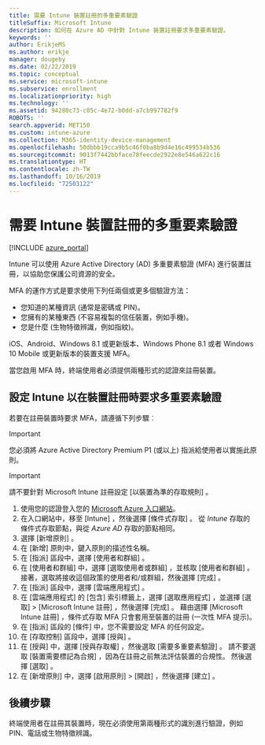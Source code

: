```yaml
---
title: 需要 Intune 裝置註冊的多重要素驗證
titleSuffix: Microsoft Intune
description: 如何在 Azure AD 中針對 Intune 裝置註冊要求多重要素驗證。
keywords: ''
author: ErikjeMS
ms.author: erikje
manager: dougeby
ms.date: 02/22/2019
ms.topic: conceptual
ms.service: microsoft-intune
ms.subservice: enrollment
ms.localizationpriority: high
ms.technology: ''
ms.assetid: 94280c73-c05c-4e72-b0dd-a7cb997782f9
ROBOTS: ''
search.appverid: MET150
ms.custom: intune-azure
ms.collection: M365-identity-device-management
ms.openlocfilehash: 50dbbb19cca9b5c46f0ba8b9d4e16c499534b536
ms.sourcegitcommit: 9013f7442bbface78feecde2922e8e546a622c16
ms.translationtype: HT
ms.contentlocale: zh-TW
ms.lasthandoff: 10/16/2019
ms.locfileid: "72503122"
---
```

# <a name="require-multi-factor-authentication-for-intune-device-enrollments"></a>需要 Intune 裝置註冊的多重要素驗證

[!INCLUDE [azure_portal](../includes/azure_portal.md)]

Intune 可以使用 Azure Active Directory (AD) 多重要素驗證 (MFA) 進行裝置註冊，以協助您保護公司資源的安全。

MFA 的運作方式是要求使用下列任兩個或更多個驗證方法：

- 您知道的某種資訊 (通常是密碼或 PIN)。
- 您擁有的某種東西 (不容易複製的信任裝置，例如手機)。
- 您是什麼 (生物特徵辨識，例如指紋)。

iOS、Android、Windows 8.1 或更新版本、Windows Phone 8.1 或者 Windows 10 Mobile 或更新版本的裝置支援 MFA。

當您啟用 MFA 時，終端使用者必須提供兩種形式的認證來註冊裝置。

## <a name="configure-intune-to-require-multi-factor-authentication-at-device-enrollment"></a>設定 Intune 以在裝置註冊時要求多重要素驗證

若要在註冊裝置時要求 MFA，請遵循下列步驟︰

>[!Important]
>您必須將 Azure Active Directory Premium P1 (或以上) 指派給使用者以實施此原則。

>[!Important]
>請不要針對 Microsoft Intune 註冊設定 [以裝置為準的存取規則]  。

1. 使用您的認證登入您的 [Microsoft Azure 入口網站](https://portal.azure.com)。
2. 在入口網站中，移至 [Intune]  ，然後選擇 [條件式存取]  。 從 *Intune* 存取的條件式存取節點，與從 *Azure AD* 存取的節點相同。
4. 選擇 [新增原則]  。
5. 在 [新增]  原則中，鍵入原則的描述性名稱。
6. 在 [指派]  區段中，選擇 [使用者和群組]  。 
7. 在 [使用者和群組]  中，選擇 [選取使用者或群組]  ，並核取 [使用者和群組]  。 接著，選取將接收這個政策的使用者和/或群組，然後選擇 [完成]  。
8. 在 [指派]  區段中，選擇 [雲端應用程式]  。
9. 在 [雲端應用程式]  的 [包含]  索引標籤上，選擇 [選取應用程式]  ，並選擇 [選取]   > [Microsoft Intune 註冊]  ，然後選擇 [完成]  。 藉由選擇 [Microsoft Intune 註冊]  ，條件式存取 MFA 只會套用至裝置的註冊 (一次性 MFA 提示)。
10. 在 [指派]  區段的 [條件]  中，您不需要設定 MFA 的任何設定。
11. 在 [存取控制]  區段中，選擇 [授與]  。
12. 在 [授與]  中，選擇 [授與存取權]  ，然後選取 [需要多重要素驗證]  。 請不要選取 [裝置需要標記為合規]  ，因為在註冊之前無法評估裝置的合規性。 然後選擇 [選取]  。
13. 在 [新增原則]  中，選擇 [啟用原則]   > [開啟]  ，然後選擇 [建立]  。



## <a name="next-steps"></a>後續步驟

終端使用者在註冊其裝置時，現在必須使用第兩種形式的識別進行驗證，例如 PIN、電話或生物特徵辨識。
